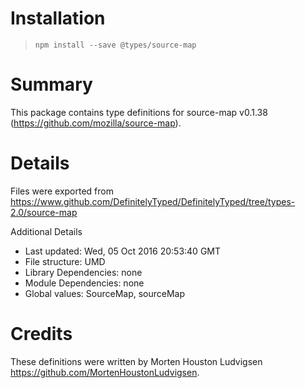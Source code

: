 # Installation
> `npm install --save @types/source-map`

# Summary
This package contains type definitions for source-map v0.1.38 (https://github.com/mozilla/source-map).

# Details
Files were exported from https://www.github.com/DefinitelyTyped/DefinitelyTyped/tree/types-2.0/source-map

Additional Details
 * Last updated: Wed, 05 Oct 2016 20:53:40 GMT
 * File structure: UMD
 * Library Dependencies: none
 * Module Dependencies: none
 * Global values: SourceMap, sourceMap

# Credits
These definitions were written by Morten Houston Ludvigsen <https://github.com/MortenHoustonLudvigsen>.
